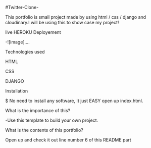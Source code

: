 #Twitter-Clone-

This portfolio is small project made by using html / css / django and cloudinary.I will be using this to show case my project!

live HEROKU Deployement

-![image]....

Technologies used

HTML

CSS

DJANGO

Installation

$ No need to install any software, It just EASY open up index.html.

What is the importance of this?

-Use this template to build your own project.

What is the contents of this portfolio?

Open up and check it out line number 6 of this README part
